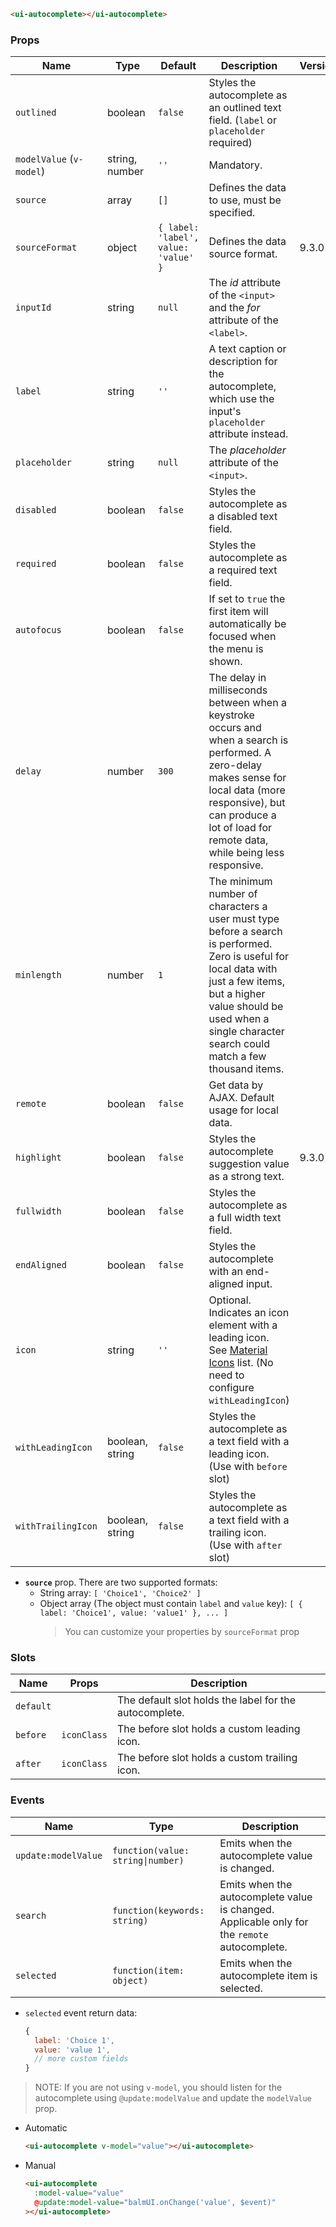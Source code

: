 ```html
<ui-autocomplete></ui-autocomplete>
```

### Props

| Name                     | Type            | Default                              | Description                                                                                                                                                                                                                             | Version |
| ------------------------ | --------------- | ------------------------------------ | --------------------------------------------------------------------------------------------------------------------------------------------------------------------------------------------------------------------------------------- | ------- |
| `outlined`               | boolean         | `false`                              | Styles the autocomplete as an outlined text field. (`label` or `placeholder` required)                                                                                                                                                  |         |
| `modelValue` (`v-model`) | string, number  | `''`                                 | Mandatory.                                                                                                                                                                                                                              |         |
| `source`                 | array           | `[]`                                 | Defines the data to use, must be specified.                                                                                                                                                                                             |         |
| `sourceFormat`           | object          | `{ label: 'label', value: 'value' }` | Defines the data source format.                                                                                                                                                                                                         | 9.3.0   |
| `inputId`                | string          | `null`                               | The _id_ attribute of the `<input>` and the _for_ attribute of the `<label>`.                                                                                                                                                           |         |
| `label`                  | string          | `''`                                 | A text caption or description for the autocomplete, which use the input's `placeholder` attribute instead.                                                                                                                              |         |
| `placeholder`            | string          | `null`                               | The _placeholder_ attribute of the `<input>`.                                                                                                                                                                                           |         |
| `disabled`               | boolean         | `false`                              | Styles the autocomplete as a disabled text field.                                                                                                                                                                                       |         |
| `required`               | boolean         | `false`                              | Styles the autocomplete as a required text field.                                                                                                                                                                                       |         |
| `autofocus`              | boolean         | `false`                              | If set to `true` the first item will automatically be focused when the menu is shown.                                                                                                                                                   |         |
| `delay`                  | number          | `300`                                | The delay in milliseconds between when a keystroke occurs and when a search is performed. A zero-delay makes sense for local data (more responsive), but can produce a lot of load for remote data, while being less responsive.        |         |
| `minlength`              | number          | `1`                                  | The minimum number of characters a user must type before a search is performed. Zero is useful for local data with just a few items, but a higher value should be used when a single character search could match a few thousand items. |         |
| `remote`                 | boolean         | `false`                              | Get data by AJAX. Default usage for local data.                                                                                                                                                                                         |         |
| `highlight`              | boolean         | `false`                              | Styles the autocomplete suggestion value as a strong text.                                                                                                                                                                              | 9.3.0   |
| `fullwidth`              | boolean         | `false`                              | Styles the autocomplete as a full width text field.                                                                                                                                                                                     |         |
| `endAligned`             | boolean         | `false`                              | Styles the autocomplete with an end-aligned input.                                                                                                                                                                                      |         |
| `icon`                   | string          | `''`                                 | Optional. Indicates an icon element with a leading icon. See [Material Icons](/icons) list. (No need to configure `withLeadingIcon`)                                                                                                    |         |
| `withLeadingIcon`        | boolean, string | `false`                              | Styles the autocomplete as a text field with a leading icon. (Use with `before` slot)                                                                                                                                                   |         |
| `withTrailingIcon`       | boolean, string | `false`                              | Styles the autocomplete as a text field with a trailing icon. (Use with `after` slot)                                                                                                                                                   |         |

- **`source`** prop. There are two supported formats:
  - String array: `[ 'Choice1', 'Choice2' ]`
  - Object array (The object must contain `label` and `value` key): `[ { label: 'Choice1', value: 'value1' }, ... ]`
    > You can customize your properties by `sourceFormat` prop

### Slots

| Name      | Props       | Description                                            |
| --------- | ----------- | ------------------------------------------------------ |
| `default` |             | The default slot holds the label for the autocomplete. |
| `before`  | `iconClass` | The before slot holds a custom leading icon.           |
| `after`   | `iconClass` | The before slot holds a custom trailing icon.          |

### Events

| Name                | Type                              | Description                                                                                  |
| ------------------- | --------------------------------- | -------------------------------------------------------------------------------------------- |
| `update:modelValue` | `function(value: string\|number)` | Emits when the autocomplete value is changed.                                                |
| `search`            | `function(keywords: string)`      | Emits when the autocomplete value is changed. Applicable only for the `remote` autocomplete. |
| `selected`          | `function(item: object)`          | Emits when the autocomplete item is selected.                                                |

- `selected` event return data:

  ```js
  {
    label: 'Choice 1',
    value: 'value 1',
    // more custom fields
  }
  ```

> NOTE: If you are not using `v-model`, you should listen for the autocomplete using `@update:modelValue` and update the `modelValue` prop.

- Automatic

  ```html
  <ui-autocomplete v-model="value"></ui-autocomplete>
  ```

- Manual

  ```html
  <ui-autocomplete
    :model-value="value"
    @update:model-value="balmUI.onChange('value', $event)"
  ></ui-autocomplete>
  ```
